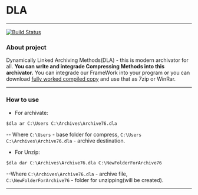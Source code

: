 # DLA
---
[![Build Status](https://travis-ci.org/MTKPMP12-13/Dynamically-linked-archiving-methods-Console.svg?branch=Main)](https://travis-ci.org/MTKPMP12-13/Dynamically-linked-archiving-methods-Console)

### About project

Dynamically Linked Archiving Methods(DLA) - this is modern archivator for all. **You can write and integrade Compressing Methods into this archivator.** You can integrade our FrameWork into your program or you can download [fully worked compiled copy]() and use that as 7zip or WinRar.

---

### How to use

* For archivate:
```
$dla ar C:\Users C:\Archives\Archive76.dla
```
-- Where ```C:\Users``` - base folder for compress, ```C:\Users C:\Archives\Archive76.dla``` - archive destination.

* For Unzip:
```
$dla dar C:\Archives\Archive76.dla C:\NewFolderForArchive76
```
--Where ```C:\Archives\Archive76.dla``` - archive file, ```C:\NewFolderForArchive76``` - folder for unzipping(will be created).

---